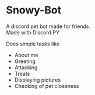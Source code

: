 # Snowy-Bot
A discord pet bot made for friends<br/>
Made with Discord.PY

Does simple tasks like 
<ul>
<li>About me</li>
<li>Greeting</li>
<li>Attacking</li>
<li>Treats</li>
<li>Displaying pictures</li>
<li>Checking of pet closeness</li>
</ul>
